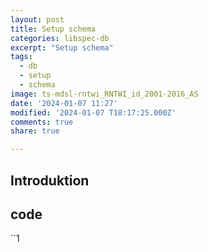 ```yaml
---
layout: post
title: Setup schema
categories: libspec-db
excerpt: "Setup schema"
tags:
  - db
  - setup
  - schema
image: ts-mdsl-rntwi_RNTWI_id_2001-2016_AS
date: '2024-01-07 11:27'
modified: '2024-01-07 T18:17:25.000Z'
comments: true
share: true

---
```


## Introduktion

## code

``1
